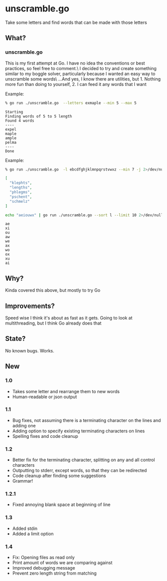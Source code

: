 # unscramble.go

Take some letters and find words that can be made with those letters

## What?
### unscramble.go
This is my first attempt at Go.  I have no idea the conventions or best practices, so feel free to comment.\ 
I decided to try and create something similar to my boggle solver, particularly because I wanted an easy way to unscramble some words\ 
...And yes, I know there are utilities, but 1.  Nothing more fun than doing to yourself, 2. I can feed it any words that I want

Example:
```bash
% go run ./unscramble.go  --letters exmaple --min 5 --max 5
```
``` ignorelang
Starting
Finding words of 5 to 5 length
Found 4 words
----
expel
maple
ample
pelma
----
Done
```

Example:
```bash
% go run ./unscramble.go  -l ebcdfghjklmnpqrstvwxz --min 7 -j 2>/dev/null | jq .
```
``` json
[
  "klephts",
  "lengths",
  "phlegms",
  "pschent",
  "schmelz"
]
```
```bash
echo "aeiouwx" | go run ./unscramble.go --sort l --limit 10 2>/dev/null
```
``` ignorelang
ae
xi
ou
aw
we
ax
wo
ox
xu
ai
```

## Why?
Kinda covered this above, but mostly to try Go

## Improvements?
Speed wise I think it's about as fast as it gets.  Going to look at multithreading, but I think Go already does that

## State?
No known bugs.  Works.  

## New
### 1.0
- Takes some letter and rearrange them to new words
- Human-readable or json output
### 1.1
- Bug fixes, not assuming there is a terminating character on the lines and adding one
- Adding option to specify existing terminating characters on lines
- Spelling fixes and code cleanup
### 1.2
- Better fix for the terminating character, splitting on any and all control characters
- Outputting to stderr, except words, so that they can be redirected
- Code cleanup after finding some suggestions
- Grammar!
### 1.2.1
- Fixed annoying blank space at beginning of line
### 1.3
- Added stdin
- Added a limit option
### 1.4
- Fix: Opening files as read only
- Print amount of words we are comparing against
- Improved debugging message
- Prevent zero length string from matching
